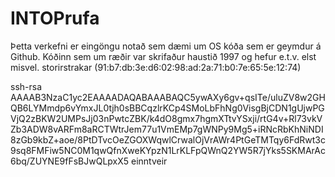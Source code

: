 INTOPrufa
=========

Þetta verkefni er eingöngu notað sem dæmi um OS kóða sem er geymdur á Github. Kóðinn sem um ræðir var skrifaður haustið 1997 og hefur e.t.v. elst misvel.
storirstrakar (91:b7:db:3e:d6:02:98:ad:2a:71:b0:7e:65:5e:12:74) 


ssh-rsa AAAAB3NzaC1yc2EAAAADAQABAAABAQC5ywAXy6gv+qsITe/uluZV8w2GHQB6LYMmdp6vYmxJL0tjh0sBBCqzlrKCp4SMoLbFhNg0VisgBjCDN1gUjwPGVjQ2zBKW2UMPsJj03nPwtcZBK/k4dO8gmx7hgmXTtvYSxji/rtG4v+Rl73vkVZb3ADW8vARFm8aRCTWtrJem77u1VmEMp7gWNPy9Mg5+iRNcRbKhNiNDI8zGb9kbZ+aoe/8PtDTvcOeZGOXWqwlCrwalOjVrAWr4PtGeTMTqy6FdRwt3c9sq8FMFiw5NC0M1qwQfnXweKYpzN1LrKLFpQWnQ2YW5R7jYks5SKMArAc6bq/ZUYNE9fFsBJwQLpxX5 einntveir
